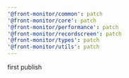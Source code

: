 ```yaml
---
'@front-monitor/common': patch
'@front-monitor/core': patch
'@front-monitor/performance': patch
'@front-monitor/recordscreen': patch
'@front-monitor/types': patch
'@front-monitor/utils': patch
---
```


first publish
